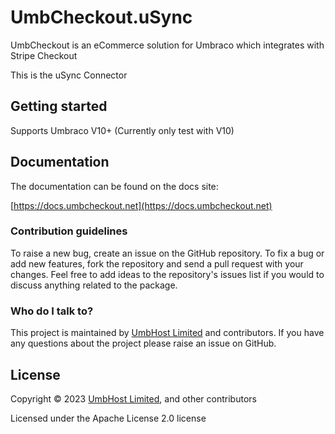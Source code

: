 # UmbCheckout.uSync

UmbCheckout is an eCommerce solution for Umbraco which integrates with Stripe Checkout

This is the uSync Connector

## Getting started

Supports Umbraco V10+ (Currently only test with V10)

## Documentation

The documentation can be found on the docs site:

[https://docs.umbcheckout.net](https://docs.umbcheckout.net)

### Contribution guidelines

To raise a new bug, create an issue on the GitHub repository. To fix a bug or add new features, fork the repository and send a pull request with your changes. Feel free to add ideas to the repository's issues list if you would to discuss anything related to the package.

### Who do I talk to?
This project is maintained by [UmbHost Limited](https://umbhost.net) and contributors. If you have any questions about the project please raise an issue on GitHub.

## License

Copyright &copy; 2023 [UmbHost Limited](https://umbhost.net), and other contributors

Licensed under the Apache License 2.0 license
